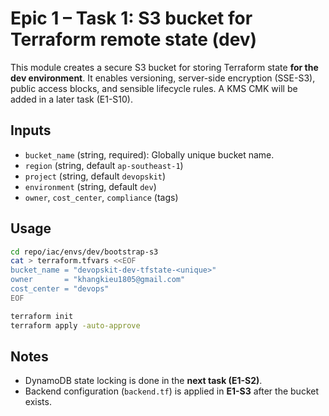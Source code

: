 # Epic 1 – Task 1: S3 bucket for Terraform remote state (dev)

This module creates a secure S3 bucket for storing Terraform state **for the dev environment**. It enables versioning, server-side encryption (SSE-S3), public access blocks, and sensible lifecycle rules. A KMS CMK will be added in a later task (E1-S10).

## Inputs
- `bucket_name` (string, required): Globally unique bucket name.
- `region` (string, default `ap-southeast-1`)
- `project` (string, default `devopskit`)
- `environment` (string, default `dev`)
- `owner`, `cost_center`, `compliance` (tags)

## Usage

```bash
cd repo/iac/envs/dev/bootstrap-s3
cat > terraform.tfvars <<EOF
bucket_name = "devopskit-dev-tfstate-<unique>"
owner       = "khangkieu1805@gmail.com"
cost_center = "devops"
EOF

terraform init
terraform apply -auto-approve
```

## Notes
- DynamoDB state locking is done in the **next task (E1-S2)**.
- Backend configuration (`backend.tf`) is applied in **E1-S3** after the bucket exists.

